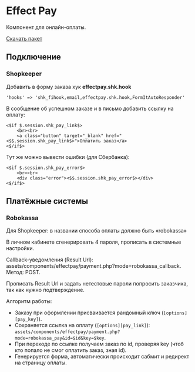 # Effect Pay

Компонент для онлайн-оплаты.

[Скачать пакет](packages)

## Подключение

### Shopkeeper

Добавить в форму заказа хук **effectpay.shk.hook**
```
'hooks' => 'shk_fihook,email,effectpay.shk.hook,FormItAutoResponder'
```

В сообщение об успешном заказе и в письмо добавить ссылку на оплату:
```
<$if $.session.shk_pay_link$>
    <br><br>
    <a class="button" target="_blank" href="<$$.session.shk_pay_link$>">Оплатить заказ</a>
<$/if$>
```

Тут же можно вывести ошибки (для Сбербанка):
```
<$if $.session.shk_pay_error$>
    <br><br>
    <div class="error"><$$.session.shk_pay_error$></div>
<$/if$>
```


##  Платёжные системы

### Robokassa

Для Shopkeeper: в названии способа оплаты должно быть «robokassa»

В личном кабинете сгенерировать 4 пароля, прописать в системные настройки.

Callback-уведомления (Result Url): assets/components/effectpay/payment.php?mode=robokassa_callback. Метод: POST.

Прописать Result Url и задать нетестовые пароли попросить заказчика, так как нужно подтверждение. 

Алгоритм работы:
- Заказу при оформлении присваивается рандомный ключ (`[options][pay_key]`).
- Сохраняется ссылка на оплату (`[options][pay_link]`): `assets/components/effectpay/payment.php?mode=robokassa_pay&id=$id&key=$key`.
- При переходе по ссылке получаем заказ по id, проверяя key (чтоб кто попало не смог оплатить заказ, зная id).
- Генерируется форма, автоматически происходит сабмит и редирект на страницу оплаты.